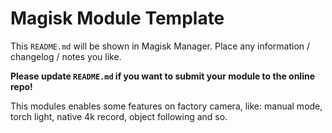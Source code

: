 # Magisk Module Template

This `README.md` will be shown in Magisk Manager. Place any information / changelog / notes you like.

**Please update `README.md` if you want to submit your module to the online repo!**

This modules enables some features on factory camera, like: manual mode, torch light, native 4k record, object following and so.